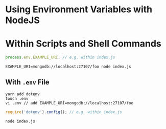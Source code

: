 # Using Environment Variables with NodeJS

# Within Scripts and Shell Commands

```javascript
process.env.EXAMPLE_URI; // e.g. within index.js
```

```shell
EXAMPLE_URI=mongodb://localhost:27107/foo node index.js
```

## With `.env` File

```shell
yarn add dotenv
touch .env
vi .env // add EXAMPLE_URI=mongodb://localhost:27107/foo
```

```javascript
require('dotenv').config(); // e.g. within index.js
```

```shell
node index.js
```
